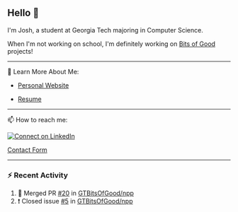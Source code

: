 ## Hello 👋

I'm Josh, a student at Georgia Tech majoring in Computer Science.

When I'm not working on school, I'm definitely working on [Bits of Good](https://bitsofgood.org) projects!

---

📖 Learn More About Me:

* [Personal Website](https://mcfarl.in)

* [Resume](https://www.dropbox.com/s/xak4fdv0h2ghhhy/JoshuaMcFarlin_Resume.pdf?dl=0)

---

📫 How to reach me:

[![Connect on LinkedIn](https://img.shields.io/badge/--linkedin?label=LinkedIn&logo=LinkedIn&style=social)](https://www.linkedin.com/in/joshmcfarlin)

[Contact Form](https://mcfarl.in/contact)

---

### :zap: Recent Activity

<!--START_SECTION:activity-->
1. 🎉 Merged PR [#20](https://github.com/GTBitsOfGood/npp/pull/20) in [GTBitsOfGood/npp](https://github.com/GTBitsOfGood/npp)
2. ❗️ Closed issue [#5](https://github.com/GTBitsOfGood/npp/issues/5) in [GTBitsOfGood/npp](https://github.com/GTBitsOfGood/npp)
<!--END_SECTION:activity-->
